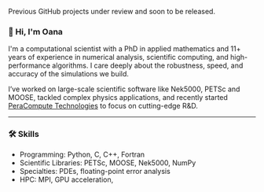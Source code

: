 Previous GitHub projects under review and soon to be released.

### 👋 Hi, I'm Oana

I'm a computational scientist with a PhD in applied mathematics and 11+ years of experience in numerical analysis, scientific computing, and high-performance algorithms. I care deeply about the robustness, speed, and accuracy of the simulations we build.

I’ve worked on large-scale scientific software like Nek5000, PETSc and MOOSE, tackled complex physics applications, and recently started [PeraCompute Technologies](https://peracompute.org) to focus on cutting-edge R&D.

---

### 🛠️ Skills

- Programming: Python, C, C++, Fortran
- Scientific Libraries: PETSc, MOOSE, Nek5000, NumPy
- Specialties: PDEs, floating-point error analysis
- HPC: MPI, GPU acceleration, 

<!--
---

### 📌 Highlight Projects

Here are a few representative projects from my 100+ repos:

- 🔬 [pipeMeshNek](https://github.com/oanaoana/pipeMeshNek) – Mesh generation for pipe flows using Nek5000

> ✨ More on [github.com/oanaoana](https://github.com/oanaoana) or [peracompute.org](https://peracompute.org)

---
-->
